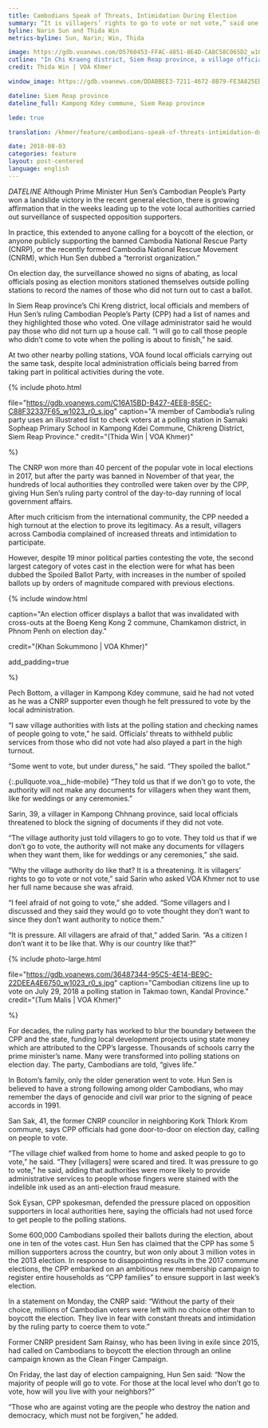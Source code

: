 ```yaml
---
title: Cambodians Speak of Threats, Intimidation During Election
summary: “It is villagers’ rights to go to vote or not vote,” said one woman describing pressure from ruling party officials to vote.
byline: Narin Sun and Thida Win
metrics-byline: Sun, Narin; Win, Thida

image: https://gdb.voanews.com/D5760453-FFAC-4851-8E4D-CA8C58C065D2_w1023_r1_s.jpg
cutline: "In Chi Kraeng district, Siem Reap province, a village official with a list makes note of who did or did not vote on July 29, 2019."
credit: Thida Win | VOA Khmer

window_image: https://gdb.voanews.com/DDABBEE3-7211-4672-8B79-FE3A825ED398_w1023_s.jpg

dateline: Siem Reap province
dateline_full: Kampong Kdey commune, Siem Reap province 

lede: true

translation: /khmer/feature/cambodians-speak-of-threats-intimidation-during-election.html

date: 2018-08-03
categories: feature
layout: post-centered
language: english
---
```



 
$DATELINE$ Although Prime Minister Hun Sen’s Cambodian People’s Party won a landslide victory in the recent general election, there is growing affirmation that in the weeks leading up to the vote local authorities carried out surveillance of suspected opposition supporters.

In practice, this extended to anyone calling for a boycott of the election, or anyone publicly supporting the banned Cambodia National Rescue Party (CNRP), or the recently formed Cambodia National Rescue Movement (CNRM), which Hun Sen dubbed a “terrorist organization.”

On election day, the surveillance showed no signs of abating, as local officials posing as election monitors stationed themselves outside polling stations to record the names of those who did not turn out to cast a ballot.

In Siem Reap province’s Chi Kreng district, local officials and members of Hun Sen’s ruling Cambodian People’s Party (CPP) had a list of names and they highlighted those who voted. One village administrator said he would pay those who did not turn up a house call. “I will go to call those people who didn’t come to vote when the polling is about to finish,” he said.

At two other nearby polling stations, VOA found local officials carrying out the same task, despite local administration officials being barred from taking part in political activities during the vote. 





{% include photo.html 

file="https://gdb.voanews.com/C16A15BD-B427-4EE8-85EC-C88F32337F65_w1023_r0_s.jpg"
caption="A member of Cambodia’s ruling party uses an illustrated list to check voters at a polling station in Samaki Sopheap Primary School in Kampong Kdei Commune, Chikreng District, Siem Reap Province."
credit="(Thida Win | VOA Khmer)"

%}




The CNRP won more than 40 percent of the popular vote in local elections in 2017, but after the party was banned in November of that year, the hundreds of local authorities they controlled were taken over by the CPP, giving Hun Sen’s ruling party control of the day-to-day running of local government affairs.

After much criticism from the international community, the CPP needed a high turnout at the election to prove its legitimacy. As a result, villagers across Cambodia complained of increased threats and intimidation to participate.

However, despite 19 minor political parties contesting the vote, the second largest category of votes cast in the election were for what has been dubbed the Spoiled Ballot Party, with increases in the number of spoiled ballots up by orders of magnitude compared with previous elections.



{% include window.html

caption="An election officer displays a ballot that was invalidated with cross-outs at the Boeng Keng Kong 2 commune, Chamkamon district, in Phnom Penh on election day."

credit="(Khan Sokummono | VOA Khmer)"

add_padding=true
 
%}




Pech Bottom, a villager in Kampong Kdey commune, said he had not voted as he was a CNRP supporter even though he felt pressured to vote by the local administration.

“I saw village authorities with lists at the polling station and checking names of people going to vote,” he said. Officials’ threats to withheld public services from those who did not vote had also played a part in the high turnout. 

“Some went to vote, but under duress,” he said. “They spoiled the ballot.”



{:.pullquote.voa__hide-mobile}
“They told us that if we don’t go to vote, the authority will not make any documents for villagers when they want them, like for weddings or any ceremonies.” 



Sarin, 39, a villager in Kampong Chhnang province, said local officials threatened to block the signing of documents if they did not vote.  

“The village authority just told villagers to go to vote. They told us that if we don’t go to vote, the authority will not make any documents for villagers when they want them, like for weddings or any ceremonies,” she said.  

“Why the village authority do like that? It is a threatening. It is villagers’ rights to go to vote or not vote,” said Sarin who asked VOA Khmer not to use her full name because she was afraid.

“I feel afraid of not going to vote,” she added. “Some villagers and I discussed and they said they would go to vote thought they don’t want to since they don’t want authority to notice them.” 

“It is pressure. All villagers are afraid of that,” added Sarin. “As a citizen I don’t want it to be like that. Why is our country like that?”




{% include photo-large.html 

file="https://gdb.voanews.com/36487344-95C5-4E14-BE9C-22DEEA4E6750_w1023_r0_s.jpg"
caption="Cambodian citizens line up to vote on July 29, 2018 a polling station in Takmao town, Kandal Province."
credit="(Tum Malis | VOA Khmer)"

%}




For decades, the ruling party has worked to blur the boundary between the CPP and the state, funding local development projects using state money which are attributed to the CPP’s largesse. Thousands of schools carry the prime minister’s name. Many were transformed into polling stations on election day. The party, Cambodians are told, “gives life.”

In Botom’s family, only the older generation went to vote. Hun Sen is believed to have a strong following among older Cambodians, who may remember the days of genocide and civil war prior to the signing of peace accords in 1991.

San Sak, 41, the former CNRP councilor in neighboring Kork Thlork Krom commune, says CPP officials had gone door-to-door on election day, calling on people to vote. 

“The village chief walked from home to home and asked people to go to vote,” he said. “They [villagers] were scared and tired. It was pressure to go to vote,” he said, adding that authorities were more likely to provide administrative services to people whose fingers were stained with the indelible ink used as an anti-election fraud measure.

Sok Eysan, CPP spokesman, defended the pressure placed on opposition supporters in local authorities here, saying the officials had not used force to get people to the polling stations.

Some 600,000 Cambodians spoiled their ballots during the election, about one in ten of the votes cast. Hun Sen has claimed that the CPP has some 5 million supporters across the country, but won only about 3 million votes in the 2013 election. In response to disappointing results in the 2017 commune elections, the CPP embarked on an ambitious new membership campaign to register entire households as “CPP families” to ensure support in last week’s election. 

In a statement on Monday, the CNRP said: “Without  the party of their choice, millions of Cambodian voters were left with no choice other than to boycott the election. They live in fear with constant threats and intimidation by the ruling party to coerce them to vote.” 

Former CNRP president Sam Rainsy, who has been living in exile since 2015, had called on Cambodians to boycott the election through an online campaign known as the Clean Finger Campaign. 

On Friday, the last day of election campaigning, Hun Sen said: “Now the majority of people will go to vote. For those at the local level who don’t go to vote, how will you live with your neighbors?” 

“Those who are against voting are the people who destroy the nation and democracy, which must not be forgiven,” he added. 


